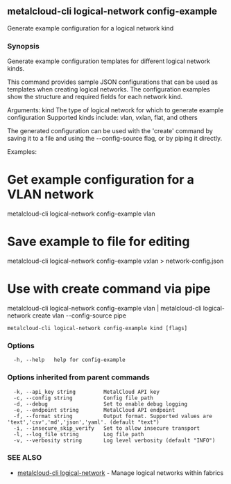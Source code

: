 ## metalcloud-cli logical-network config-example

Generate example configuration for a logical network kind

### Synopsis

Generate example configuration templates for different logical network kinds.

This command provides sample JSON configurations that can be used as templates when
creating logical networks. The configuration examples show the structure and required
fields for each network kind.

Arguments:
  kind  The type of logical network for which to generate example configuration
        Supported kinds include: vlan, vxlan, flat, and others

The generated configuration can be used with the 'create' command by saving it to a file
and using the --config-source flag, or by piping it directly.

Examples:
  # Get example configuration for a VLAN network
  metalcloud-cli logical-network config-example vlan

  # Save example to file for editing
  metalcloud-cli logical-network config-example vxlan > network-config.json

  # Use with create command via pipe
  metalcloud-cli logical-network config-example vlan | metalcloud-cli logical-network create vlan --config-source pipe

```
metalcloud-cli logical-network config-example kind [flags]
```

### Options

```
  -h, --help   help for config-example
```

### Options inherited from parent commands

```
  -k, --api_key string         MetalCloud API key
  -c, --config string          Config file path
  -d, --debug                  Set to enable debug logging
  -e, --endpoint string        MetalCloud API endpoint
  -f, --format string          Output format. Supported values are 'text','csv','md','json','yaml'. (default "text")
  -i, --insecure_skip_verify   Set to allow insecure transport
  -l, --log_file string        Log file path
  -v, --verbosity string       Log level verbosity (default "INFO")
```

### SEE ALSO

* [metalcloud-cli logical-network](metalcloud-cli_logical-network.md)	 - Manage logical networks within fabrics


